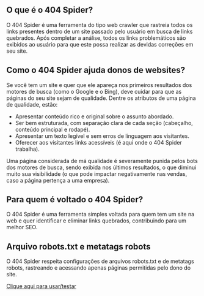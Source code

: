 <h2>O que é o 404 Spider?</h2>
<p>O 404 Spider é uma ferramenta do tipo web crawler que rastreia todos os links presentes dentro de um site passado pelo usuário em busca de links quebrados. Após completar a análise, todos os links problemáticos são exibidos ao usuário para que este possa realizar as devidas correções em seu site.</p>

<h2>Como o 404 Spider ajuda donos de websites?</h2>
<p>Se você tem um site e quer que ele apareça nos primeiros resultados dos motores de busca (como o Google e o Bing), deve cuidar para que as páginas do seu site sejam de qualidade. Dentre os atributos de uma página de qualidade, estão:</p>
<ul>
<li>Apresentar conteúdo rico e original sobre o assunto abordado.</li>
<li>Ser bem estruturada, com separação clara de cada seção (cabeçalho, conteúdo principal e rodapé).</li>
<li>Apresentar um texto legível e sem erros de linguagem aos visitantes.</li>
<li>Oferecer aos visitantes links acessíveis (é aqui onde o 404 Spider trabalha).</li>
</ul>
<p>Uma página considerada de má qualidade é severamente punida pelos bots dos motores de busca, sendo exibida nos últimos resultados, o que diminui muito sua visibilidade (o que pode impactar negativamente nas vendas, caso a página pertença a uma empresa).</p>

<h2>Para quem é voltado o 404 Spider?</h2>
<p>O 404 Spider é uma ferramenta simples voltada para quem tem um site na web e quer identificar e eliminar links quebrados, contribuindo para um melhor SEO.</p>

<h2>Arquivo robots.txt e metatags robots</h2>
<p>O 404 Spider respeita configurações de arquivos robots.txt e de metatags robots, rastreando e acessando apenas páginas permitidas pelo dono do site.</p>

<p><a href="https://404spider.codedev-tech.com.br/" target="_blank">Clique aqui para usar/testar</a></p>

